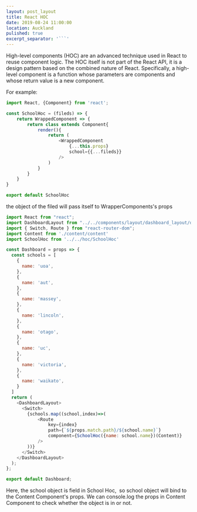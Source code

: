 ```yaml
---
layout: post_layout
title: React HOC
date: 2019-08-24 11:00:00
location: Auckland
pulished: true
excerpt_separator: '```'
---
```


High-level components (HOC) are an advanced technique used in React to reuse component logic. The HOC itself is not part of the React API, it is a design pattern based on the combined nature of React. Specifically, a high-level component is a function whose parameters are components and whose return value is a new component.

For example:

~~~javascript
import React, {Component} from 'react';

const SchoolHoc = (fileds) => {
    return WrappedComponent => {
        return class extends Component{
            render(){
                return (
                    <WrappedComponent
                        {...this.props}
                        school={{...fileds}}
                    />
                )
            }
        }
    }
}

export default SchoolHoc
~~~

the object of the filed will pass itself to WrapperComponents's props

~~~javascript
import React from "react";
import DashboardLayout from "../../components/layout/dashboard_layout/dashboard_layout";
import { Switch, Route } from "react-router-dom";
import Content from './content/content'
import SchoolHoc from '../../hoc/SchoolHoc'

const Dashboard = props => {
  const schools = [
    {
      name: 'uoa',
    },
    {
      name: 'aut',
    },
    {
      name: 'massey',
    },
    {
      name: 'lincoln',
    },
    {
      name: 'otago',
    },
    {
      name: 'uc',
    },
    {
      name: 'victoria',
    },
    {
      name: 'waikato',
    }
  ]
  return (
    <DashboardLayout>
      <Switch>
        {schools.map((school,index)=>(
            <Route
                key={index}
                path={`${props.match.path}/${school.name}`}
                component={SchoolHoc({name: school.name})(Content)}
            />
        ))}
      </Switch>
    </DashboardLayout>
  );
};

export default Dashboard;
~~~

Here, the school object is field in School Hoc,&nbsp; so school object will bind to the Content Component's props. We can console.log the props in Content Component to check whether the object is in or not.

&nbsp;